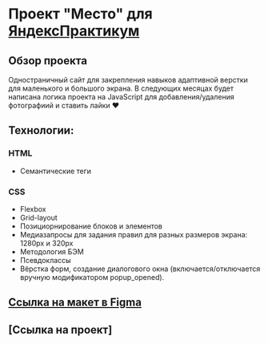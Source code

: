 # Проект "Место" для [ЯндексПрактикум](https://practicum.yandex.ru) 

## Обзор проекта
Одностраничный сайт для закрепления навыков адаптивной верстки для маленького и большого экрана.
В следующих месяцах будет написана логика проекта на JavaScript для добавления/удаления фотографиий и ставить лайки ❤️ 

## Технологии:
### HTML
* Семантические теги

### CSS
* Flexbox
* Grid-layout
* Позициорнирование блоков и элементов
* Медиазапросы для задания правил для разных размеров экрана: 1280рх и 320рх
* Методология БЭМ
* Псевдоклассы
* Вёрстка форм, создание диалогового окна (включается/отключается вручную модификатором popup_opened).

## [Ссылка на макет в Figma](https://www.figma.com/file/2cn9N9jSkmxD84oJik7xL7/JavaScript.-Sprint-4?node-id=0%3A1)

## [Ссылка на проект]
